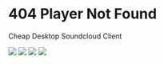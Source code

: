 # 404 Player Not Found

Cheap Desktop Soundcloud Client

<img src="https://img.shields.io/github/v/release/MrMysterius/404-Player-Not-Found?style=for-the-badge" />
<img src="https://img.shields.io/github/downloads/MrMrysterius/404-Player-Not-Found/latest/404-Player-Not-Found.exe?style=for-the-badge" />
<img src="https://img.shields.io/github/issues/MrMysterius/404-Player-Not-Found?style=for-the-badge" />
<img src="https://img.shields.io/github/license/MrMysterius/404-Player-Not-Found?style=for-the-badge" />

